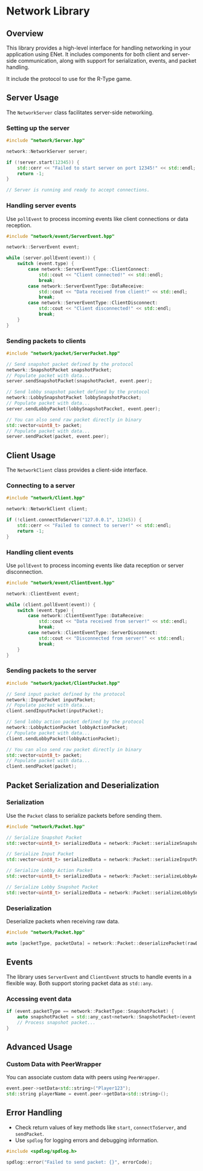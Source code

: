 # Network Library

## Overview

This library provides a high-level interface for handling networking in your application using ENet. It includes components for both client and server-side communication, along with support for serialization, events, and packet handling.

It include the protocol to use for the R-Type game.

## Server Usage

The `NetworkServer` class facilitates server-side networking.

### Setting up the server

```cpp
#include "network/Server.hpp"

network::NetworkServer server;

if (!server.start(12345)) {
    std::cerr << "Failed to start server on port 12345!" << std::endl;
    return -1;
}

// Server is running and ready to accept connections.
```

### Handling server events

Use `pollEvent` to process incoming events like client connections or data reception.

```cpp
#include "network/event/ServerEvent.hpp"

network::ServerEvent event;

while (server.pollEvent(event)) {
    switch (event.type) {
        case network::ServerEventType::ClientConnect:
            std::cout << "Client connected!" << std::endl;
            break;
        case network::ServerEventType::DataReceive:
            std::cout << "Data received from client!" << std::endl;
            break;
        case network::ServerEventType::ClientDisconnect:
            std::cout << "Client disconnected!" << std::endl;
            break;
    }
}
```

### Sending packets to clients

```cpp
#include "network/packet/ServerPacket.hpp"

// Send snapshot packet defined by the protocol
network::SnapshotPacket snapshotPacket;
// Populate packet with data...
server.sendSnapshotPacket(snapshotPacket, event.peer);

// Send lobby snapshot packet defined by the protocol
network::LobbySnapshotPacket lobbySnapshotPaccket;
// Populate packet with data...
server.sendLobbyPacket(lobbySnapshotPaccket, event.peer);

// You can also send raw packet directly in binary
std::vector<uint8_t> packet;
// Populate packet with data...
server.sendPacket(packet, event.peer);
```

## Client Usage

The `NetworkClient` class provides a client-side interface.

### Connecting to a server

```cpp
#include "network/Client.hpp"

network::NetworkClient client;

if (!client.connectToServer("127.0.0.1", 12345)) {
    std::cerr << "Failed to connect to server!" << std::endl;
    return -1;
}
```

### Handling client events

Use `pollEvent` to process incoming events like data reception or server disconnection.

```cpp
#include "network/event/ClientEvent.hpp"

network::ClientEvent event;

while (client.pollEvent(event)) {
    switch (event.type) {
        case network::ClientEventType::DataReceive:
            std::cout << "Data received from server!" << std::endl;
            break;
        case network::ClientEventType::ServerDisconnect:
            std::cout << "Disconnected from server!" << std::endl;
            break;
    }
}
```

### Sending packets to the server

```cpp
#include "network/packet/ClientPacket.hpp"

// Send input packet defined by the protocol
network::InputPacket inputPacket;
// Populate packet with data...
client.sendInputPacket(inputPacket);

// Send lobby action packet defined by the protocol
network::LobbyActionPacket lobbyActionPacket;
// Populate packet with data...
client.sendLobbyPacket(lobbyActionPacket);

// You can also send raw packet directly in binary
std::vector<uint8_t> packet;
// Populate packet with data...
client.sendPacket(packet);
```

## Packet Serialization and Deserialization

### Serialization

Use the `Packet` class to serialize packets before sending them.

```cpp
#include "network/Packet.hpp"

// Serialize Snapshot Packet
std::vector<uint8_t> serializedData = network::Packet::serializeSnapshotPacket(packet);

// Serialize Input Packet
std::vector<uint8_t> serializedData = network::Packet::serializeInputPacket(packet);

// Serialize Lobby Action Packet
std::vector<uint8_t> serializedData = network::Packet::serializeLobbyActionPacket(packet);

// Serialize Lobby Snapshot Packet
std::vector<uint8_t> serializedData = network::Packet::serializeLobbySnapshotPacket(packet);
```

### Deserialization

Deserialize packets when receiving raw data.

```cpp
#include "network/Packet.hpp"

auto [packetType, packetData] = network::Packet::deserializePacket(rawData);
```

## Events

The library uses `ServerEvent` and `ClientEvent` structs to handle events in a flexible way. Both support storing packet data as `std::any`.

### Accessing event data

```cpp
if (event.packetType == network::PacketType::SnapshotPacket) {
    auto snapshotPacket = std::any_cast<network::SnapshotPacket>(event.data);
    // Process snapshot packet...
}
```

## Advanced Usage

### Custom Data with PeerWrapper

You can associate custom data with peers using `PeerWrapper`.

```cpp
event.peer->setData<std::string>("Player123");
std::string playerName = event.peer->getData<std::string>();
```

## Error Handling

- Check return values of key methods like `start`, `connectToServer`, and `sendPacket`.
- Use `spdlog` for logging errors and debugging information.

```cpp
#include <spdlog/spdlog.h>

spdlog::error("Failed to send packet: {}", errorCode);
```
